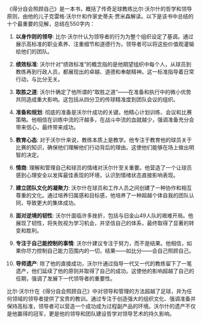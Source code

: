 《得分自会照顾自己》是一本书，概括了传奇足球教练比尔·沃尔什的哲学和领导原则，由他的儿子克雷格·沃尔什和作家史蒂夫·贾米森解读。以下是该书中总结的十个最重要的见解，总结在550字内：

1. **以身作则的领导**: 比尔·沃尔什认为领导者的行为为整个组织设定了基调。通过展示高标准的职业素养、注重细节和道德行为，领导者可以将这些价值观灌输给他们的团队。

2. **绩效标准**: 沃尔什对“绩效标准”的概念指的是他期望组织中每个人，从球员到教练再到行政人员，都展现出的卓越、道德和奉献精神。这一标准指导着日常行动，与比分无关。

3. **取胜之道**: 沃尔什确定了他所谓的“取胜之道”——在准备和执行中的微小优势共同造成重大影响。这包括从四分卫的传球精准度到团队会议的组织。

4. **准备和规划**: 彻底的准备是沃尔什成功的关键。他精心计划训练、会议和比赛策略。他相信在训练中流的汗越多，在战斗中流的血就越少，强调准备充分会带来信心，最终带来成功。

5. **教育心态**: 对于沃尔什来说，教练本质上是教学。他专注于教育他的球员关于比赛的知识，确保他们理解他们行动背后的理由。这使他们能够在场上做出明智的决定。

6. **情商**: 理解和管理自己和球员的情绪对沃尔什至关重要。他营造了一个让球员感到心理安全以发挥最佳表现的环境，认识到情绪状态直接影响表现。

7. **建立团队文化的凝聚力**: 沃尔什在球员和工作人员之间创建了一种协作和相互尊重的文化。通过培养归属感和目标感，他培养了一种超越个体自我的团队认同，导致更大的集体成功。

8. **面对逆境的韧性**: 沃尔什面临许多挫折，包括与旧金山49人队的艰难开局。他展现了韧性，将失败视为学习机会，并坚信自己的体系，最终取得了显著的转变和胜利。

9. **专注于自己能控制的事情**: 沃尔什建议专注于努力，而不是结果。他相信，如果你尽力控制自己能力范围内的一切，结果——如比分——会自己照顾自己。

10. **导师遗产**: 除了他的直接成功，沃尔什通过指导一代又一代的教练留下了一笔遗产，他们延续了他的原则并取得了自己的成功。这使他的影响超越了自己的任期，强调了发展下一代领导者的重要性。

比尔·沃尔什在《得分自会照顾自己》中对领导和管理的方法超越了足球，并为任何领域的领导者提供了宝贵的教训。通过专注于创造强大的组织文化、强调准备并保持高标准，领导者可以营造一个成功成为过程副产品的环境。沃尔什的遗产不仅是他赢得的冠军，更是他的领导和团队建设哲学对领导艺术的持久影响。